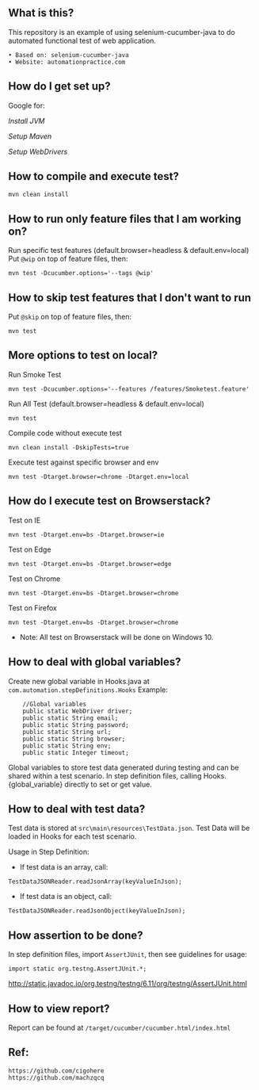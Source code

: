 ## What is this?

This repository is an example of using selenium-cucumber-java to do automated functional test of web application.

	• Based on: selenium-cucumber-java
	• Website: automationpractice.com

## How do I get set up?

Google for:

*Install JVM*

*Setup Maven*

*Setup WebDrivers*

## How to compile and execute test?
```
mvn clean install
```

## How to run only feature files that I am working on?
Run specific test features (default.browser=headless & default.env=local)
Put `@wip` on top of feature files, then:
```
mvn test -Dcucumber.options='--tags @wip'
```

## How to skip test features that I don't want to run
Put `@skip` on top of feature files, then:
```
mvn test
```

## More options to test on local?
Run Smoke Test
```
mvn test -Dcucumber.options='--features /features/Smoketest.feature'
```

Run All Test (default.browser=headless & default.env=local)
```
mvn test
```
Compile code without execute test
```
mvn clean install -DskipTests=true
```
Execute test against specific browser and env
```
mvn test -Dtarget.browser=chrome -Dtarget.env=local
```

## How do I execute test on Browserstack?

Test on IE
```
mvn test -Dtarget.env=bs -Dtarget.browser=ie
```

Test on Edge
```
mvn test -Dtarget.env=bs -Dtarget.browser=edge
```

Test on Chrome
```
mvn test -Dtarget.env=bs -Dtarget.browser=chrome
```

Test on Firefox
```
mvn test -Dtarget.env=bs -Dtarget.browser=chrome
```
* Note: All test on Browserstack will be done on Windows 10.

## How to deal with global variables?
Create new global variable in Hooks.java at `com.automation.stepDefinitions.Hooks`
Example:
```
    //Global variables
    public static WebDriver driver;
    public static String email;
    public static String password;
    public static String url;
    public static String browser;
    public static String env;
    public static Integer timeout;
```

Global variables to store test data generated during testing and can be shared within a test scenario. In step definition files, calling Hooks.{global_variable} directly to set or get value.

## How to deal with test data?
Test data is stored at `src\main\resources\TestData.json`. Test Data will be loaded in Hooks for each test scenario.

Usage in Step Definition:
- If test data is an array, call:
```
TestDataJSONReader.readJsonArray(keyValueInJson);
```
- If test data is an object, call:
```
TestDataJSONReader.readJsonObject(keyValueInJson);
```

## How assertion to be done?
In step definition files, import `AssertJUnit`, then see guidelines for usage:
```
import static org.testng.AssertJUnit.*;
```
http://static.javadoc.io/org.testng/testng/6.11/org/testng/AssertJUnit.html

## How to view report?
Report can be found at `/target/cucumber/cucumber.html/index.html`

## Ref:
```
https://github.com/cigohere
https://github.com/machzqcq
```

